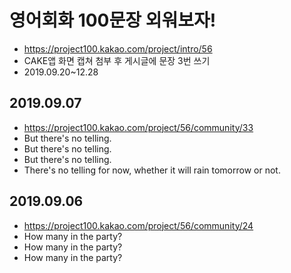 # 영어회화 100문장 외워보자!
* https://project100.kakao.com/project/intro/56
* CAKE앱 화면 캡쳐 첨부 후 게시글에 문장 3번 쓰기
* 2019.09.20~12.28

## 2019.09.07
* https://project100.kakao.com/project/56/community/33
* But there's no telling.
* But there's no telling.
* But there's no telling.
* There's no telling for now, whether it will rain tomorrow or not.

## 2019.09.06
* https://project100.kakao.com/project/56/community/24
* How many in the party?
* How many in the party?
* How many in the party?